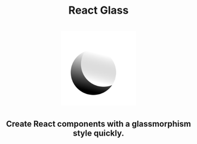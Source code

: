 <div align="center">
  <h1>React Glass<h1/>
  <img src="ReactGlass.png" alt="alt text" width="200"/>
</div>

<div align="center">
  <h2>Create React components with a glassmorphism style quickly. 
<h2/>
  
</div>


